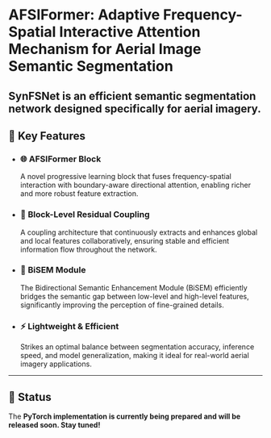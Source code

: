 # AFSIFormer: Adaptive Frequency-Spatial Interactive Attention Mechanism for Aerial Image Semantic Segmentation

**SynFSNet** is an efficient semantic segmentation network designed specifically for aerial imagery. 
---

## 🔑 Key Features

* ### 🌐 AFSIFormer Block

  A novel progressive learning block that fuses frequency-spatial interaction with boundary-aware directional attention, enabling richer and more robust feature extraction.

* ### 🔄 Block-Level Residual Coupling

  A coupling architecture that continuously extracts and enhances global and local features collaboratively, ensuring stable and efficient information flow throughout the network.

* ### 🧩 BiSEM Module

  The Bidirectional Semantic Enhancement Module (BiSEM) efficiently bridges the semantic gap between low-level and high-level features, significantly improving the perception of fine-grained details.

* ### ⚡ Lightweight & Efficient

  Strikes an optimal balance between segmentation accuracy, inference speed, and model generalization, making it ideal for real-world aerial imagery applications.

---

## 🚀 Status

The **PyTorch implementation is currently being prepared and will be released soon. Stay tuned!**





